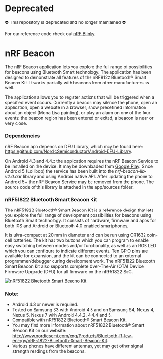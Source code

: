 # Deprecated

⛔️ This repository is deprecated and no longer maintained ⛔️ 

For our reference code check out [nRF Blinky](https://github.com/NordicSemiconductor/Android-nRF-Blinky).

# nRF Beacon

The nRF Beacon application lets you explore the full range of possibilities for beacons using Bluetooth Smart technology. The application has been designed to demonstrate all features of the nRF8122 Bluetooth® Smart Beacon Kit. It works partially with beacons from other manufacturers as well.

The application allows you to register actions that will be triggered when a specified event occurs. Currently a beacon may silence the phone, open an application, open a website in a browser, show predefined information about an object (Mona Lisa painting), or play an alarm on one of the four events: the beacon region has been entered or exited, a beacon is near or very close.

### Dependencies

nRF Beacon app depends on DFU Library, which may be found here: https://github.com/NordicSemiconductor/Android-DFU-Library.

On Android 4.3 and 4.4.x the application requires the nRF Beacon Service to be installed on the device. It may be downloaded from [Google Play](https://play.google.com/store/apps/details?id=no.nordicsemi.android.beacon.service). Since Android 5 (Lollipop) the service has been built into the *nrf-beacon-lib-v2.0.aar* library and using Android native API. After updating the phone to Android 5+ the nRF Beacon Service may be removed from the phone. The source code of this library is attached in the app/sources folder.

### nRF51822 Bluetooth Smart Beacon Kit

The nRF51822 Bluetooth® Smart Beacon Kit is a reference design that lets you explore the full range of development possibilities for beacons using Bluetooth Smart technology. It consists of hardware, firmware and apps for both iOS and Android on Bluetooth 4.0 enabled smartphones.

It is ultra-compact at 20 mm in diameter and can be run using CR1632 coin-cell batteries. The kit has two buttons which you can program to enable easy switching between modes and/or functionality, as well as an RGB LED which you can configure to indicate different events. Ten GPIO pins are available for expansion, and the kit can be connected to an external programmer/debugger during development work. The nRF51822 Bluetooth Smart Beacon Kit also supports complete Over-The-Air (OTA) Device Firmware Upgrade (DFU) for all firmware on the nRF51822 SoC.

[![nRF51822 Bluetooth Smart Beacno Kit](http://img.youtube.com/vi/Q5SpUnJTuk8/0.jpg)](http://youtu.be/Q5SpUnJTuk8)

### Note:

- Android 4.3 or newer is required.
- Tested on Samsung S3 with Android 4.3 and on Samsung S4, Nexus 4, Nexus 5, Nexus 7 with Android 4.4.2, 4.4.4 and 5.
- Compatible with nRF51822 Bluetooth® Smart Beacon Kit.
- You may find more information about nRF51822 Bluetooth® Smart Beacon Kit on our website: http://www.nordicsemi.com/eng/Products/Bluetooth-R-low-energy/nRF51822-Bluetooth-Smart-Beacon-Kit.
- Various phones have different antennas, yet may get other signal strength readings from the beacons.
